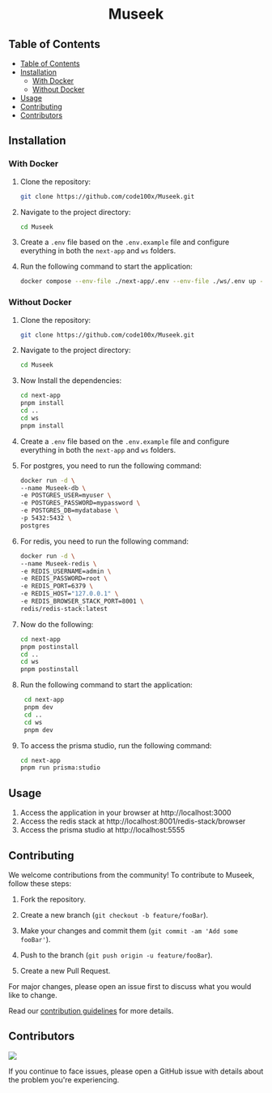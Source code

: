 <h1 align='center'>Museek</h1>

## Table of Contents

- [Table of Contents](#table-of-contents)
- [Installation](#installation)
  - [With Docker](#with-docker)
  - [Without Docker](#without-docker)
- [Usage](#usage)
- [Contributing](#contributing)
- [Contributors](#contributors)

## Installation

### With Docker

1. Clone the repository:
   ```bash
   git clone https://github.com/code100x/Museek.git
   ```

2. Navigate to the project directory:
   ```bash
   cd Museek
   ```

3. Create a `.env` file based on the `.env.example` file and configure everything in both the `next-app` and `ws` folders.

4. Run the following command to start the application:
   ```bash
   docker compose --env-file ./next-app/.env --env-file ./ws/.env up -d   
   ```

### Without Docker

1. Clone the repository:
   ```bash
   git clone https://github.com/code100x/Museek.git
   ```

2. Navigate to the project directory:
   ```bash
   cd Museek
   ```

3. Now Install the dependencies:
   ```bash
   cd next-app
   pnpm install
   cd ..
   cd ws 
   pnpm install
   ```
4. Create a `.env` file based on the `.env.example` file and configure everything in both the `next-app` and `ws` folders.

5. For postgres, you need to run the following command:
   ```bash
   docker run -d \
   --name Museek-db \
   -e POSTGRES_USER=myuser \
   -e POSTGRES_PASSWORD=mypassword \
   -e POSTGRES_DB=mydatabase \
   -p 5432:5432 \
   postgres
   ```

6. For redis, you need to run the following command:
   ```bash
   docker run -d \
   --name Museek-redis \
   -e REDIS_USERNAME=admin \
   -e REDIS_PASSWORD=root \
   -e REDIS_PORT=6379 \
   -e REDIS_HOST="127.0.0.1" \
   -e REDIS_BROWSER_STACK_PORT=8001 \
   redis/redis-stack:latest 
   ```

7. Now do the following:
   ```bash
   cd next-app
   pnpm postinstall
   cd ..
   cd ws 
   pnpm postinstall
   ```

8. Run the following command to start the application:
   ```bash
    cd next-app
    pnpm dev
    cd ..
    cd ws
    pnpm dev
   ```

9. To access the prisma studio, run the following command:
   ```bash
   cd next-app
   pnpm run prisma:studio
   ```

## Usage 

1. Access the application in your browser at http://localhost:3000
2. Access the redis stack at http://localhost:8001/redis-stack/browser
3. Access the prisma studio at http://localhost:5555

## Contributing

We welcome contributions from the community! To contribute to Museek, follow these steps:

1. Fork the repository.

2. Create a new branch (`git checkout -b feature/fooBar`).

3. Make your changes and commit them (`git commit -am 'Add some fooBar'`).

4. Push to the branch (`git push origin -u feature/fooBar`).

5. Create a new Pull Request.

For major changes, please open an issue first to discuss what you would like to change.

Read our [contribution guidelines](./CONTRIBUTING.md) for more details.

## Contributors

<a href="https://github.com/code100x/Museek/graphs/contributors">
  <img src="https://contrib.rocks/image?repo=code100x/Museek" />
</a>

If you continue to face issues, please open a GitHub issue with details about the problem you're experiencing.